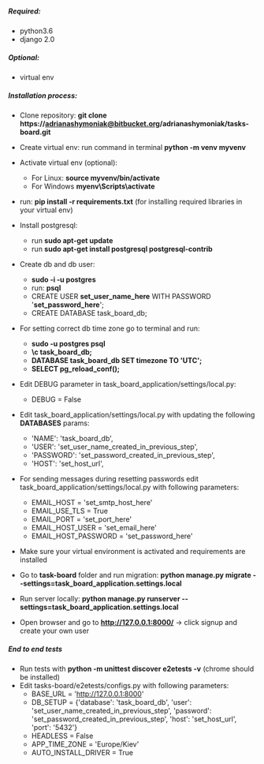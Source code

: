 ##### Required:
* python3.6
* django 2.0
##### Optional:
* virtual env

##### Installation process:
* Clone repository: **git clone https://adrianashymoniak@bitbucket.org/adrianashymoniak/tasks-board.git**
* Create virtual env:  run command in terminal **python -m venv myvenv**
* Activate virtual env (optional): 
    - For Linux: **source myvenv/bin/activate**
    - For Windows **myenv\Scripts\activate**
* run: **pip install -r requirements.txt** (for installing required libraries in your virtual env)
* Install postgresql: 
    - run **sudo apt-get update** 
    - run **sudo apt-get install postgresql postgresql-contrib**

* Create db and db user: 
    * **sudo -i -u postgres**
    * run: **psql**
    * CREATE USER **set_user_name_here** WITH PASSWORD '**set_password_here**';
    * CREATE DATABASE task_board_db;
    
* For setting correct db time zone go to terminal and run:
    * **sudo -u postgres psql**
    * **\c task_board_db;**
    * **DATABASE task_board_db SET timezone TO 'UTC';**
    * **SELECT pg_reload_conf();**
    
* Edit DEBUG parameter in task_board_application/settings/local.py:
    * DEBUG = False   
* Edit task_board_application/settings/local.py with updating the following **DATABASES** params:
    * 'NAME': 'task_board_db',
    * 'USER': 'set_user_name_created_in_previous_step', 
    * 'PASSWORD': 'set_password_created_in_previous_step',
    * 'HOST': 'set_host_url',
*   For sending messages during resetting passwords edit task_board_application/settings/local.py with following parameters:
    * EMAIL_HOST = 'set_smtp_host_here'
    * EMAIL_USE_TLS = True
    * EMAIL_PORT = 'set_port_here'
    * EMAIL_HOST_USER = 'set_email_here'
    * EMAIL_HOST_PASSWORD = 'set_password_here'
* Make sure your virtual environment is activated and requirements are installed    
* Go to **task-board** folder and run migration: **python manage.py migrate --settings=task_board_application.settings.local**
* Run server locally: **python manage.py runserver --settings=task_board_application.settings.local**
* Open browser and go to  **http://127.0.0.1:8000/** -> click signup and create your own user
 
##### End to end tests
* Run tests with **python -m unittest discover e2etests -v** (chrome should be installed)
* Edit tasks-board/e2etests/configs.py with following parameters:
    * BASE_URL = 'http://127.0.0.1:8000'
    * DB_SETUP = {'database': 'task_board_db',
            'user': 'set_user_name_created_in_previous_step',
            'password': 'set_password_created_in_previous_step',
            'host': 'set_host_url',
            'port': '5432'}
    * HEADLESS = False
    * APP_TIME_ZONE = 'Europe/Kiev'
    * AUTO_INSTALL_DRIVER = True

